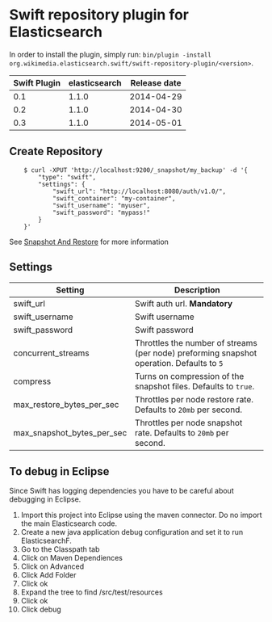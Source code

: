 Swift repository plugin for Elasticsearch
=========================================

In order to install the plugin, simply run: `bin/plugin -install org.wikimedia.elasticsearch.swift/swift-repository-plugin/<version>`.

|      Swift Plugin           | elasticsearch         | Release date |
|-----------------------------|-----------------------|:------------:|
| 0.1                         | 1.1.0                 | 2014-04-29   |
| 0.2                         | 1.1.0                 | 2014-04-30   |
| 0.3                         | 1.1.0                 | 2014-05-01   |

## Create Repository
```
    $ curl -XPUT 'http://localhost:9200/_snapshot/my_backup' -d '{
        "type": "swift",
        "settings": {
            "swift_url": "http://localhost:8080/auth/v1.0/",
            "swift_container": "my-container",
            "swift_username": "myuser",
            "swift_password": "mypass!"
        }
    }'
```

See [Snapshot And Restore](http://www.elasticsearch.org/guide/en/elasticsearch/reference/1.x/modules-snapshots.html) for more information


## Settings
|  Setting                            |   Description
|-------------------------------------|------------------------------------------------------------
| swift_url                          | Swift auth url. **Mandatory**
| swift_username                     | Swift username
| swift_password                     | Swift password
| concurrent_streams                 | Throttles the number of streams (per node) preforming snapshot operation. Defaults to `5`
| compress                           | Turns on compression of the snapshot files. Defaults to `true`.
| max_restore_bytes_per_sec          | Throttles per node restore rate. Defaults to `20mb` per second.
| max_snapshot_bytes_per_sec         | Throttles per node snapshot rate. Defaults to `20mb` per second.


## To debug in Eclipse
Since Swift has logging dependencies you have to be careful about debugging in Eclipse.

1.  Import this project into Eclipse using the maven connector.  Do no import the main Elasticsearch code.
2.  Create a new java application debug configuration and set it to run ElasticsearchF.
3.  Go to the Classpath tab
4.  Click on Maven Dependiences
5.  Click on Advanced
6.  Click Add Folder
7.  Click ok
8.  Expand the tree to find <project-name>/src/test/resources
9.  Click ok
10. Click debug
